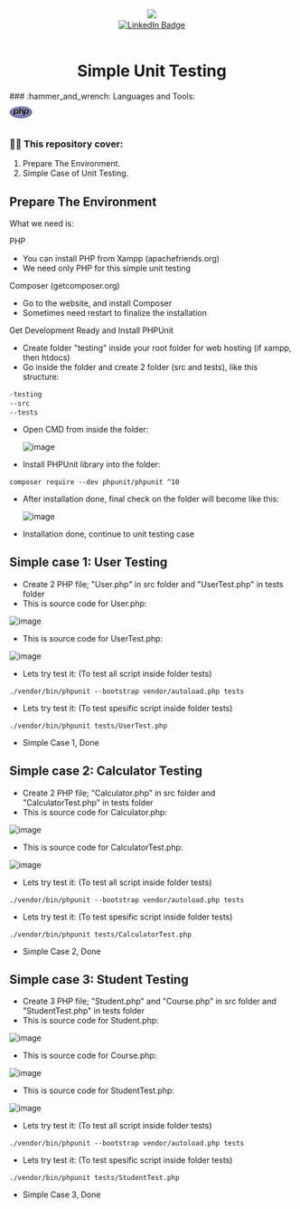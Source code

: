 <div id="header" align="center">
  <img src="https://media.giphy.com/media/M9gbBd9nbDrOTu1Mqx/giphy.gif" width="100"/>
</div>
<div id="badges" align="center">
  <a href="https://www.linkedin.com/in/kevin-christianto/">
    <img src="https://img.shields.io/badge/LinkedIn-blue?style=for-the-badge&logo=linkedin&logoColor=white" alt="LinkedIn Badge"/>
  </a>
</div>
<div id="github" align="center">
    <img src="https://komarev.com/ghpvc/?username=kevhoz&style=flat-square&color=blue" alt=""/>
</div>
<div id="body-header" align="center">
<h1>
  Simple Unit Testing
</h1>
</div>
### :hammer_and_wrench: Languages and Tools:
<div>
  <img src="https://github.com/devicons/devicon/blob/master/icons/php/php-original.svg" title="PHP"  alt="PHP" width="40" height="40"/>&nbsp;
</div>

### :woman_technologist: This repository cover:

1. Prepare The Environment.
2. Simple Case of Unit Testing.

<div id="prepare-environment">
<h2>
  Prepare The Environment
</h2>

What we need is:

PHP
  - You can install PHP from Xampp (apachefriends.org)
  - We need only PHP for this simple unit testing

Composer (getcomposer.org)
 - Go to the website, and install Composer
 - Sometimes need restart to finalize the installation

Get Development Ready and Install PHPUnit
- Create folder "testing" inside your root folder for web hosting (if xampp, then htdocs)
- Go inside the folder and create 2 folder (src and tests), like this structure:
```
-testing
--src
--tests
```
- Open CMD from inside the folder:

  ![image](https://github.com/user-attachments/assets/c30f7cc1-8aa7-46c9-9070-355314649707)

- Install PHPUnit library into the folder:
```
composer require --dev phpunit/phpunit ^10
```
- After installation done, final check on the folder will become like this:

  ![image](https://github.com/user-attachments/assets/cd3c0385-b0b8-49ff-aa67-d0a3f85b5e79)

- Installation done, continue to unit testing case

</div>

<div id="unit-testing-1">
<h2>
  Simple case 1: User Testing
</h2>

- Create 2 PHP file; "User.php" in src folder and "UserTest.php" in tests folder
- This is source code for User.php:

![image](https://github.com/user-attachments/assets/25f526df-4b9d-47e1-baa0-2eb3a9c5c18e)

- This is source code for UserTest.php:

![image](https://github.com/user-attachments/assets/2744d3f9-3aab-43e6-a99f-964e9ccf8319)


- Lets try test it: (To test all script inside folder tests)
```
./vendor/bin/phpunit --bootstrap vendor/autoload.php tests
```
- Lets try test it: (To test spesific script inside folder tests)
```
./vendor/bin/phpunit tests/UserTest.php
```
- Simple Case 1, Done

</div>

<div id="unit-testing-2">
<h2>
  Simple case 2: Calculator Testing
</h2>

- Create 2 PHP file; "Calculator.php" in src folder and "CalculatorTest.php" in tests folder
- This is source code for Calculator.php:

![image](https://github.com/user-attachments/assets/4f775ece-ba4d-4901-970c-7b48b940ca2e)

- This is source code for CalculatorTest.php:

![image](https://github.com/user-attachments/assets/6412b3c7-a95f-4179-8249-5af983f9890e)

- Lets try test it: (To test all script inside folder tests)
```
./vendor/bin/phpunit --bootstrap vendor/autoload.php tests
```
- Lets try test it: (To test spesific script inside folder tests)
```
./vendor/bin/phpunit tests/CalculatorTest.php
```
- Simple Case 2, Done

</div>

<div id="unit-testing-3">
<h2>
  Simple case 3: Student Testing
</h2>

- Create 3 PHP file; "Student.php" and "Course.php" in src folder and "StudentTest.php" in tests folder
- This is source code for Student.php:

![image](https://github.com/user-attachments/assets/70a56cc0-5474-4065-aacd-237d1af8df85)

- This is source code for Course.php:

![image](https://github.com/user-attachments/assets/2d13017e-6803-4e90-9126-727234a75417)

- This is source code for StudentTest.php:

![image](https://github.com/user-attachments/assets/311e9cce-1758-4068-9540-7926c90e4e99)

- Lets try test it: (To test all script inside folder tests)
```
./vendor/bin/phpunit --bootstrap vendor/autoload.php tests
```
- Lets try test it: (To test spesific script inside folder tests)
```
./vendor/bin/phpunit tests/StudentTest.php
```
- Simple Case 3, Done

</div>
